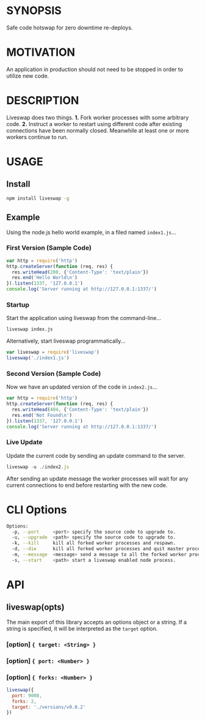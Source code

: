 # SYNOPSIS
Safe code hotswap for zero downtime re-deploys.

# MOTIVATION
An application in production should not need to be stopped in order to
utilize new code. 

# DESCRIPTION
Liveswap does two things. **1.** Fork worker processes with some arbitrary 
code. **2.** Instruct a worker to restart using different code after existing 
connections have been normally closed. Meanwhile at least one or more workers
continue to run.

# USAGE

## Install
```bash
npm install liveswap -g
```

## Example
Using the node.js hello world example, in a filed named `index1.js`...

### First Version (Sample Code)
```js
var http = require('http')
http.createServer(function (req, res) {
  res.writeHead(200, {'Content-Type': 'text/plain'})
  res.end('Hello World\n')
}).listen(1337, '127.0.0.1')
console.log('Server running at http://127.0.0.1:1337/')
```

### Startup
Start the application using liveswap from the command-line...

```bash
liveswap index.js
```
Alternatively, start liveswap programmatically...

```js
var liveswap = require('liveswap')
liveswap('./index1.js')
```

### Second Version (Sample Code)
Now we have an updated version of the code in `index2.js`...

```js
var http = require('http')
http.createServer(function (req, res) {
  res.writeHead(404, {'Content-Type': 'text/plain'})
  res.end('Not Found\n')
}).listen(1337, '127.0.0.1')
console.log('Server running at http://127.0.0.1:1337/')
```

### Live Update
Update the current code by sending an update command to the server.

```js
liveswap -u ./index2.js
```

After sending an update message the worker processes will wait for
any current connections to end before restarting with the new code.

# CLI Options

```bash
Options:
  -p, --port     <port> specify the source code to upgrade to.
  -u, --upgrade  <path> specify the source code to upgrade to.
  -k, --kill     kill all forked worker processes and respawn.
  -d, --die      kill all forked worker processes and quit master process.
  -m, --message  <message> send a message to all the forked worker processes.
  -s, --start    <path> start a liveswap enabled node process.
```

# API

## liveswap(opts)
The main export of this library accepts an options object or a string. If a 
string is specified, it will be interpreted as the `target` option.

### [option] `{ target: <String> }`

### [option] `{ port: <Number> }`

### [option] `{ forks: <Number> }`

```js
liveswap({
  port: 9008,
  forks: 2,
  target: './versions/v0.0.2'
})
```
